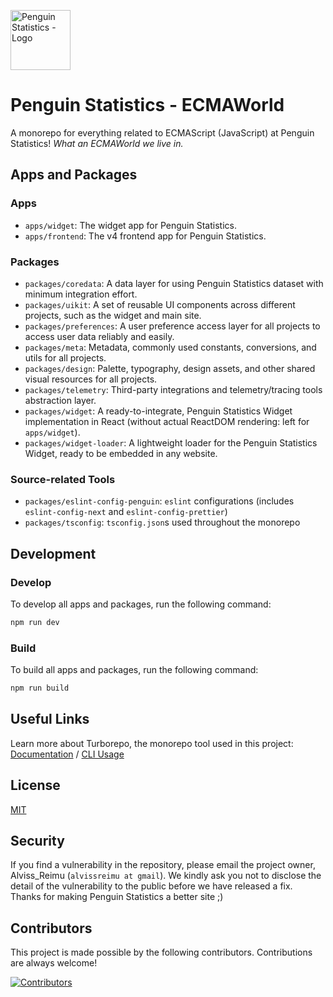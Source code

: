 <img src="https://penguin.upyun.galvincdn.com/logos/penguin_stats_logo.png"
     alt="Penguin Statistics - Logo"
     width="96px" />

# Penguin Statistics - ECMAWorld

A monorepo for everything related to ECMAScript (JavaScript) at Penguin Statistics! _What an ECMAWorld we live in._

## Apps and Packages

### Apps

- `apps/widget`: The widget app for Penguin Statistics.
- `apps/frontend`: The v4 frontend app for Penguin Statistics.

### Packages

- `packages/coredata`: A data layer for using Penguin Statistics dataset with minimum integration effort.
- `packages/uikit`: A set of reusable UI components across different projects, such as the widget and main site.
- `packages/preferences`: A user preference access layer for all projects to access user data reliably and easily.
- `packages/meta`: Metadata, commonly used constants, conversions, and utils for all projects.
- `packages/design`: Palette, typography, design assets, and other shared visual resources for all projects.
- `packages/telemetry`: Third-party integrations and telemetry/tracing tools abstraction layer.
- `packages/widget`: A ready-to-integrate, Penguin Statistics Widget implementation in React (without actual ReactDOM rendering: left for `apps/widget`).
- `packages/widget-loader`: A lightweight loader for the Penguin Statistics Widget, ready to be embedded in any website.

### Source-related Tools

- `packages/eslint-config-penguin`: `eslint` configurations (includes `eslint-config-next` and `eslint-config-prettier`)
- `packages/tsconfig`: `tsconfig.json`s used throughout the monorepo

## Development

### Develop

To develop all apps and packages, run the following command:

```bash
npm run dev
```

### Build

To build all apps and packages, run the following command:

```bash
npm run build
```

## Useful Links

Learn more about Turborepo, the monorepo tool used in this project: [Documentation](https://turbo.build/repo/docs) / [CLI Usage](https://turbo.build/docs/reference/command-line-reference)

## License

[MIT](LICENSE)

## Security

If you find a vulnerability in the repository, please email the project owner, Alviss_Reimu (`alvissreimu at gmail`). We kindly ask you not to disclose the detail of the vulnerability to the public before we have released a fix. Thanks for making Penguin Statistics a better site ;)

## Contributors

This project is made possible by the following contributors. Contributions are always welcome!

[![Contributors](https://contrib.rocks/image?repo=penguin-statistics/ecmaworld)](https://github.com/penguin-statistics/ecmaworld/graphs/contributors)
